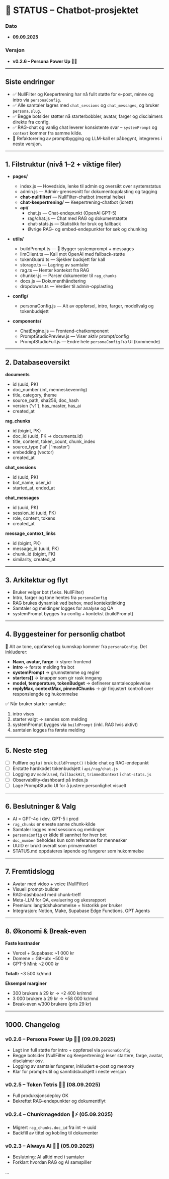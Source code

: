 # 🚀 STATUS – Chatbot-prosjektet

### Dato
- **09.09.2025**

### Versjon
- **v0.2.6 – Persona Power Up 🧠✨**

---

## Siste endringer
- ✅ NullFilter og Keepertrening har nå fullt støtte for e-post, minne og intro via `personaConfig`.
- ✅ Alle samtaler lagres med `chat_sessions` og `chat_messages`, og bruker `persona.slug`.
- ✅ Begge botsider støtter nå starterbobbler, avatar, farger og disclaimers direkte fra config.
- ✅ RAG-chat og vanlig chat leverer konsistente svar – `systemPrompt` og `context` kommer fra samme kilde.
- 🔨 Refaktorering av promptbygging og LLM-kall er påbegynt, integreres i neste versjon.

---

## 1. Filstruktur (nivå 1–2 + viktige filer)

- **pages/**
  - index.js — Hovedside, lenke til admin og oversikt over systemstatus
  - admin.js — Admin-grensesnitt for dokumentopplasting og tagging
  - **chat-nullfilter/** — NullFilter-chatbot (mental helse)
  - **chat-keepertrening/** — Keepertrening-chatbot (idrett)
  - **api/**
    - chat.js — Chat-endepunkt (OpenAI GPT-5)
    - rag/chat.js — Chat med RAG og dokumentstøtte
    - chat-stats.js — Statistikk for bruk og fallback
    - Øvrige RAG- og embed-endepunkter for søk og chunking

- **utils/**
  - buildPrompt.ts — 🔄 Bygger systemprompt + messages
  - llmClient.ts — Kall mot OpenAI med fallback-støtte
  - tokenGuard.ts — Sjekker budsjett før kall
  - storage.ts — Lagring av samtaler
  - rag.ts — Henter kontekst fra RAG
  - chunker.js — Parser dokumenter til `rag_chunks`
  - docs.js — Dokumenthåndtering
  - dropdowns.ts — Verdier til admin-opplasting

- **config/**
  - personaConfig.js — Alt av oppførsel, intro, farger, modellvalg og tokenbudsjett

- **components/**
  - ChatEngine.js — Frontend-chatkomponent
  - PromptStudioPreview.js — Viser aktiv prompt/config
  - PromptStudioFull.js — Endre hele `personaConfig` fra UI (kommende)

---

## 2. Databaseoversikt

**documents**
- id (uuid, PK)
- doc_number (int, menneskevennlig)
- title, category, theme
- source_path, sha256, doc_hash
- version ('v1'), has_master, has_ai
- created_at

**rag_chunks**
- id (bigint, PK)
- doc_id (uuid, FK → documents.id)
- title, content, token_count, chunk_index
- source_type ('ai' | 'master')
- embedding (vector)
- created_at

**chat_sessions**
- id (uuid, PK)
- bot_name, user_id
- started_at, ended_at

**chat_messages**
- id (uuid, PK)
- session_id (uuid, FK)
- role, content, tokens
- created_at

**message_context_links**
- id (bigint, PK)
- message_id (uuid, FK)
- chunk_id (bigint, FK)
- similarity, created_at

---

## 3. Arkitektur og flyt
- Bruker velger bot (f.eks. NullFilter)
- Intro, farger og tone hentes fra `personaConfig`
- RAG brukes dynamisk ved behov, med kontekstlinking
- Samtaler og meldinger logges for analyse og QA
- systemPrompt bygges fra config + kontekst (buildPrompt)

---

## 4. Byggesteiner for personlig chatbot

🔧 Alt av tone, oppførsel og kunnskap kommer fra `personaConfig`. Det inkluderer:

- **Navn, avatar, farge** → styrer frontend
- **intro** → første melding fra bot
- **systemPrompt** → grunnstemme og regler
- **starters[]** → knapper som gir rask inngang
- **model, temperature, tokenBudget** → definerer samtaleopplevelse
- **replyMax, contextMax, pinnedChunks** → gir finjustert kontroll over responslengde og hukommelse

✅ Når bruker starter samtale:
1. intro vises
2. starter valgt → sendes som melding
3. systemPrompt bygges via `buildPrompt` (inkl. RAG hvis aktivt)
4. samtalen logges fra første melding

---

## 5. Neste steg
- [ ] Fullføre og ta i bruk `buildPrompt()` i både chat og RAG-endepunkt
- [ ] Erstatte hardkodet tokenbudsjett i `api/rag/chat.js`
- [ ] Logging av `modelUsed`, `fallbackHit`, `trimmedContext` i `chat-stats.js`
- [ ] Observability-dashboard på index.js
- [ ] Lage PromptStudio UI for å justere personlighet visuelt

---

## 6. Beslutninger & Valg
- AI = GPT-4o i dev, GPT-5 i prod
- `rag_chunks` er eneste sanne chunk-kilde
- Samtaler logges med sessions og meldinger
- `personaConfig` er kilde til sannhet for hver bot
- `doc_number` beholdes kun som referanse for mennesker
- UUID er brukt overalt som primærnøkkel
- STATUS.md oppdateres løpende og fungerer som hukommelse

---

## 7. Fremtidslogg
- Avatar med video + voice (NullFilter)
- Visuell prompt-builder
- RAG-dashboard med chunk-treff
- Meta-LLM for QA, evaluering og ukesrapport
- Premium: langtidshukommelse + historikk per bruker
- Integrasjon: Notion, Make, Supabase Edge Functions, GPT Agents

---

## 8. Økonomi & Break-even

**Faste kostnader**
- Vercel + Supabase: ~1 000 kr
- Domene + GitHub: ~500 kr
- GPT-5 Mini: ~2 000 kr

**Totalt:** ~3 500 kr/mnd

**Eksempel marginer**
- 300 brukere á 29 kr → +2 400 kr/mnd
- 3 000 brukere á 29 kr → +58 000 kr/mnd
- Break-even v/300 brukere (pris 29 kr)

---

## 1000. Changelog

### v0.2.6 – Persona Power Up 🧠✨ (09.09.2025)
- Lagt inn full støtte for intro + oppførsel via `personaConfig`
- Begge botsider (NullFilter og Keepertrening) leser startere, farge, avatar, disclaimer osv.
- Logging av samtaler fungerer, inkludert e-post og memory
- Klar for prompt-util og sanntidsbudsjett i neste versjon

### v0.2.5 – Token Tetris 🧱🧮 (08.09.2025)
- Full produksjonsdeploy OK
- Bekreftet RAG-endepunkter og dokumentflyt

### v0.2.4 – Chunkmageddon 🧩⚡ (05.09.2025)
- Migrert `rag_chunks.doc_id` fra int → uuid
- Backfill av tittel og kobling til dokumenter

### v0.2.3 – Always AI 🤖✨ (05.09.2025)
- Beslutning: AI alltid med i samtaler
- Forklart hvordan RAG og AI samspiller

...
